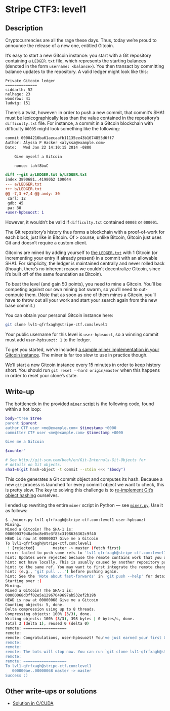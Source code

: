 # Stripe CTF3: level1

## Description

Cryptocurrencies are all the rage these days. Thus, today we’re proud to announce the release of a new one, entitled Gitcoin.

It’s easy to start a new Gitcoin instance: you start with a Git repository containing a `LEDGER.txt` file, which represents the starting balances (denoted in the form `username: <balance>`). You then transact by committing balance updates to the repository. A valid ledger might look like this:

```
Private Gitcoin ledger
==============
siddarth: 52
nelhage: 23
woodrow: 41
ludwig: 151
```

There’s a twist, however: in order to push a new commit, that commit’s SHA1 must be lexicographically less than the value contained in the repository’s `difficulty.txt` file. For instance, a commit in a Gitcoin blockchain with difficulty `00005` might look something like the following:

```diff
commit 00004216ba61aecaafb11135ee43b1674855d6ff7
Author: Alyssa P Hacker <alyssa@example.com>
Date:   Wed Jan 22 14:10:15 2014 -0800

    Give myself a Gitcoin

    nonce: tahf8buC

diff --git a/LEDGER.txt b/LEDGER.txt
index 3890681..41980b2 100644
--- a/LEDGER.txt
+++ b/LEDGER.txt
@@ -7,3 +7,4 @@ andy: 30
 carl: 12
 gdb: 45
 pa: 30
+user-hpbsuozt: 1
```

However, it wouldn’t be valid if `difficulty.txt` contained `00003` or `000001`.

The Git repository’s history thus forms a blockchain with a proof-of-work for each block, just like in Bitcoin. Of > course, unlike Bitcoin, Gitcoin just uses Git and doesn’t require a custom client.

Gitcoins are mined by adding yourself to [the `LEDGER.txt`](https://github.com/ctfs/write-ups/blob/master/stripe-ctf3/level1/problem/LEDGER.txt) with 1 Gitcoin (or incrementing your entry if already present) in a commit with an allowable SHA1. For simplicity, the ledger is maintained centrally and never rolled back (though, there’s no inherent reason we couldn’t decentralize Gitcoin, since it’s built off of the same foundation as Bitcoin).

To beat the level (and gain 50 points), you need to mine a Gitcoin. You’ll be competing against our own mining bot swarm, so you’ll need to out-compute them. (Note that as soon as one of them mines a Gitcoin, you’ll have to throw out all your work and start your search again from the new base commit.)

You can obtain your personal Gitcoin instance here:

```bash
git clone lvl1-qfrfxagh@stripe-ctf.com:level1
```

Your public username for this level is `user-hpbsuozt`, so a winning commit must add `user-hpbsuozt: 1` to the ledger.

To get you started, we’ve included [a sample miner implementation in your Gitcoin instance](https://github.com/ctfs/write-ups/blob/master/stripe-ctf3/level1/problem/miner). The miner is far too slow to use in practice though.

We’ll start a new Gitcoin instance every 15 minutes in order to keep history short. You should run `git reset --hard origin/master` when this happens in order to reset your clone’s state.

## Write-up

The bottleneck in the provided [`miner` script](https://github.com/ctfs/write-ups/blob/master/stripe-ctf3/level1/problem/miner) is the following code, found within a hot loop:

```bash
body="tree $tree
parent $parent
author CTF user <me@example.com> $timestamp +0000
committer CTF user <me@example.com> $timestamp +0000

Give me a Gitcoin

$counter"

# See http://git-scm.com/book/en/Git-Internals-Git-Objects for
# details on Git objects.
sha1=$(git hash-object -t commit --stdin <<< "$body")
```

This code generates a Git commit object and computes its hash. Because a new `git` process is launched for every commit object we want to check, this is pretty slow. The key to solving this challenge is to [re-implement Git’s object hashing](http://git-scm.com/book/en/Git-Internals-Git-Objects#Object-Storage) ourselves.

I ended up rewriting the entire `miner` script in Python — see [`miner.py`](https://github.com/ctfs/write-ups/blob/master/stripe-ctf3/level1/miner.py). Use it as follows:

```bash
$ ./miner.py lvl1-qfrfxagh@stripe-ctf.com:level1 user-hpbsuozt
Mining…
Mined a Gitcoin! The SHA-1 is:
00000037948a0bc8e05e3f85c3198636362c9f40
HEAD is now at 00000037 Give me a Gitcoin
To lvl1-qfrfxagh@stripe-ctf.com:level1
 ! [rejected]        master -> master (fetch first)
error: failed to push some refs to 'lvl1-qfrfxagh@stripe-ctf.com:level1'
hint: Updates were rejected because the remote contains work that you do
hint: not have locally. This is usually caused by another repository pushing
hint: to the same ref. You may want to first integrate the remote changes
hint: (e.g., 'git pull ...') before pushing again.
hint: See the 'Note about fast-forwards' in 'git push --help' for details.
Starting over :(
Mining…
Mined a Gitcoin! The SHA-1 is:
00000068d3ff02e5a12967049697ab532ef2b19b
HEAD is now at 00000068 Give me a Gitcoin
Counting objects: 5, done.
Delta compression using up to 8 threads.
Compressing objects: 100% (3/3), done.
Writing objects: 100% (3/3), 398 bytes | 0 bytes/s, done.
Total 3 (delta 1), reused 0 (delta 0)
remote: ===================
remote:
remote: Congratulations, user-hpbsuozt! You've just earned your first Gitcoin. Your leaderboard score is 50.
remote:
remote:
remote: The bots will stop now. You can run `git clone lvl1-qfrfxagh@stripe-ctf.com:current-round` to go head-to-head against other Gitcoin miners and earn more points.
remote:
remote: ===================
To lvl1-qfrfxagh@stripe-ctf.com:level1
   000000ae..00000068 master -> master
Success :)
```

## Other write-ups or solutions

* [Solution in C/CUDA](https://github.com/metcalf/ctf3/tree/master/level1)
